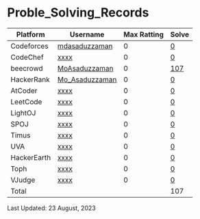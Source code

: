 # Proble_Solving_Records

| Platform | Username | Max Ratting | Solve |
| -- | -------- | ----------- | ----- |
| Codeforces | [mdasaduzzaman](https://codeforces.com/profile/mdasaduzzaman)| 0 | [0]() |
| CodeChef | [xxxx]() | 0 | [0]() |
| beecrowd | [MoAsaduzzaman](https://www.beecrowd.com.br/judge/en/profile/875460) | 0 | [107](https://github.com/MoAsaduzzaman/Probelm_Solving_beecrowd) |
| HackerRank | [Mo_Asaduzzaman](https://www.hackerrank.com/md35_858) | 0 | [0]() |
| AtCoder | [xxxx]() | 0 | [0]() |
| LeetCode | [xxxx]() | 0 | [0]() |
| LightOJ | [xxxx]() | 0 | [0]() |
| SPOJ | [xxxx]() | 0 | [0]() |  
| Timus | [xxxx]() | 0 | [0]() |
| UVA | [xxxx]() | 0 | [0]() |
| HackerEarth | [xxxx]() | 0 | [0]() |
| Toph | [xxxx]() | 0 | [0]() |
| VJudge | [xxxx]() | 0 | [0]() |
| Total |  |  | 107 |

Last Updated: 23 August, 2023
